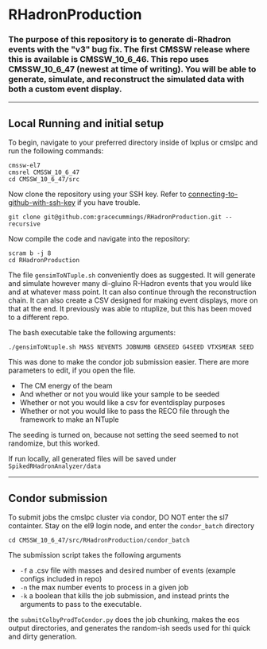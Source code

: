 # RHadronProduction

### The purpose of this repository is to generate di-Rhadron events with the "v3" bug fix. The first CMSSW release where this is available is  CMSSW_10_6_46. This repo uses CMSSW_10_6_47 (newest at time of writing). You will be able to generate, simulate, and reconstruct the simulated data with both a custom event display.

---

## Local Running and initial setup

To begin, navigate to your preferred directory inside of lxplus or cmslpc and run the following commands:

```
cmssw-el7
cmsrel CMSSW_10_6_47
cd CMSSW_10_6_47/src
```

Now clone the repository using your SSH key. Refer to [connecting-to-github-with-ssh-key](https://docs.github.com/en/authentication/connecting-to-github-with-ssh/generating-a-new-ssh-key-and-adding-it-to-the-ssh-agent) if you have trouble.

```
git clone git@github.com:gracecummings/RHadronProduction.git --recursive
```

Now compile the code and navigate into the repository:

```
scram b -j 8
cd RHadronProduction
```

The file `gensimToNTuple.sh` conveniently does as suggested. It will generate and simulate however many di-gluino R-Hadron events that you would like and at whatever mass point. It can also continue through the reconstruction chain. It can also create a CSV designed for making event displays, more on that at the end. It previously was able to ntuplize, but this has been moved to a different repo.

The bash executable take the following arguments:

```
./gensimToNtuple.sh MASS NEVENTS JOBNUMB GENSEED G4SEED VTXSMEAR SEED
```

This was done to make the condor job submission easier. There are more parameters to edit, if you open the file.

- The CM energy of the beam
- And whether or not you would like your sample to be seeded
- Whether or not you would like a csv for eventdisplay purposes
- Whether or not you would like to pass the RECO file through the framework to make an NTuple

The seeding is turned on, because not setting the seed seemed to not randomize, but this worked. 

If run locally, all generated files will be saved under `SpikedRHadronAnalyzer/data`

---

## Condor submission

To submit jobs the cmslpc cluster via condor, DO NOT enter the sl7 containter. Stay on the el9 login node, and enter the `condor_batch` directory

```
cd CMSSW_10_6_47/src/RHadronProduction/condor_batch
```

The submission script takes the following arguments

- `-f` a .csv file with masses and desired number of events (example configs included in repo)
-  `-n` the max number events to process in a given job
- `-k` a boolean that kills the job submission, and instead prints the arguments to pass to the executable.

the `submitColbyProdToCondor.py` does the job chunking, makes the eos output directories, and generates the random-ish seeds used for thi quick and dirty generation. 


